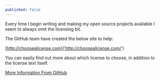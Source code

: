 ```yaml
---
published: false
---
```


Every time I begin writing and making my open source projects available I seem to always omit the licensing bit.

The GitHub team have created the below site to help:

[http://choosealicense.com]('http://choosealicense.com/')

You can easily find out more about which license to choose, in addition to the license text itself.

[More Information From GitHub]('https://github.com/blog/1530-choosing-an-open-source-license')
